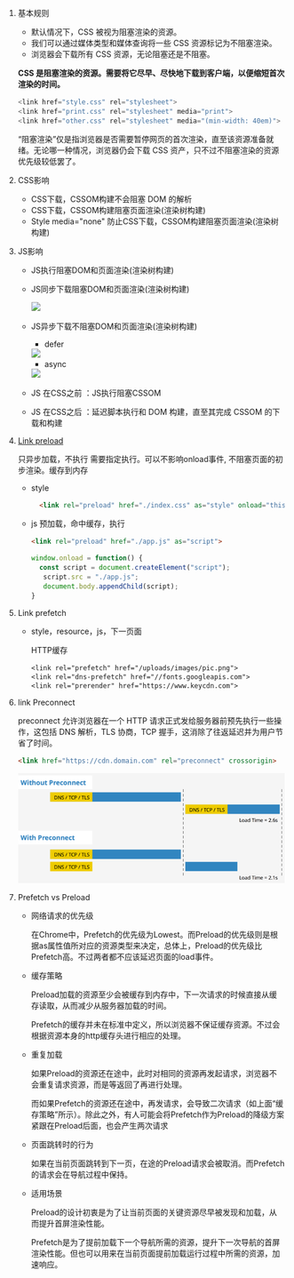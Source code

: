 1. 基本规则

   - 默认情况下，CSS 被视为阻塞渲染的资源。
   - 我们可以通过媒体类型和媒体查询将一些 CSS 资源标记为不阻塞渲染。
   - 浏览器会下载所有 CSS 资源，无论阻塞还是不阻塞。

   **CSS 是阻塞渲染的资源。需要将它尽早、尽快地下载到客户端，以便缩短首次渲染的时间。**

   ```javascript
   <link href="style.css" rel="stylesheet">
   <link href="print.css" rel="stylesheet" media="print">
   <link href="other.css" rel="stylesheet" media="(min-width: 40em)">
   ```

   ​	“阻塞渲染”仅是指浏览器是否需要暂停网页的首次渲染，直至该资源准备就绪。无论哪一种情况，浏览器仍会下载 CSS 资产，只不过不阻塞渲染的资源优先级较低罢了。

2. CSS影响

   * CSS下载，CSSOM构建不会阻塞 DOM 的解析
   * CSS下载，CSSOM构建阻塞页面渲染(渲染树构建)
   * Style media="none" 防止CSS下载，CSSOM构建阻塞页面渲染(渲染树构建)

3. JS影响

   - JS执行阻塞DOM和页面渲染(渲染树构建)

   - JS同步下载阻塞DOM和页面渲染(渲染树构建)

     

     <img src="/Users/tianbaolin222/work/programs/workspace/study_notes/%E5%89%8D%E7%AB%AF/%E6%B5%8F%E8%A7%88%E5%99%A8%E5%8E%9F%E7%90%86/js-sync.png" />

     

   - JS异步下载不阻塞DOM和页面渲染(渲染树构建)

     - defer

     

     <img src="/Users/tianbaolin222/work/programs/workspace/study_notes/%E5%89%8D%E7%AB%AF/%E6%B5%8F%E8%A7%88%E5%99%A8%E5%8E%9F%E7%90%86/js-defer.png" />

     - async

     <img src="/Users/tianbaolin222/work/programs/workspace/study_notes/%E5%89%8D%E7%AB%AF/%E6%B5%8F%E8%A7%88%E5%99%A8%E5%8E%9F%E7%90%86/js-async.png" />

   - JS 在CSS之前 ：JS执行阻塞CSSOM

   - JS 在CSS之后 ：延迟脚本执行和 DOM 构建，直至其完成 CSSOM 的下载和构建

     

4. [Link preload](https://developer.mozilla.org/zh-CN/docs/Web/HTML/Preloading_content)

   只异步加载，不执行  需要指定执行。可以不影响onload事件, 不阻塞页面的初步渲染。缓存到内存

   - style

     ```html
       <link rel="preload" href="./index.css" as="style" onload="this.rel='stylesheet'">
     ```

   - js 预加载，命中缓存，执行

     ```html
     <link rel="preload" href="./app.js" as="script">
     ```

     ```javascript
     window.onload = function() {
       const script = document.createElement("script");
     	script.src = "./app.js";
     	document.body.appendChild(script);
     }
     ```

   

5. Link prefetch

   - style，resource，js，下一页面

     HTTP缓存

     ```
     <link rel="prefetch" href="/uploads/images/pic.png">
     <link rel="dns-prefetch" href="//fonts.googleapis.com">
     <link rel="prerender" href="https://www.keycdn.com">
     ```

   

6. link  Preconnect

   preconnect 允许浏览器在一个 HTTP 请求正式发给服务器前预先执行一些操作，这包括 DNS 解析，TLS 协商，TCP 握手，这消除了往返延迟并为用户节省了时间。

   ```html
   <link href="https://cdn.domain.com" rel="preconnect" crossorigin>
   ```

   <img src="./preconnect.png" />

7. Prefetch vs Preload

   * 网络请求的优先级

     在Chrome中，Prefetch的优先级为Lowest。而Preload的优先级则是根据as属性值所对应的资源类型来决定，总体上，Preload的优先级比Prefetch高。不过两者都不应该延迟页面的load事件。

   * 缓存策略

     Preload加载的资源至少会被缓存到内存中，下一次请求的时候直接从缓存读取，从而减少从服务器加载的时间。

     Prefetch的缓存并未在标准中定义，所以浏览器不保证缓存资源。不过会根据资源本身的http缓存头进行相应的处理。

   * 重复加载

     如果Preload的资源还在途中，此时对相同的资源再发起请求，浏览器不会重复请求资源，而是等返回了再进行处理。

     而如果Prefetch的资源还在途中，再发请求，会导致二次请求（如上面“缓存策略”所示）。除此之外，有人可能会将Prefetch作为Preload的降级方案紧跟在Preload后面，也会产生两次请求

   * 页面跳转时的行为

     如果在当前页面跳转到下一页，在途的Preload请求会被取消。而Prefetch的请求会在导航过程中保持。

   * 适用场景

     Preload的设计初衷是为了让当前页面的关键资源尽早被发现和加载，从而提升首屏渲染性能。

     Prefetch是为了提前加载下一个导航所需的资源，提升下一次导航的首屏渲染性能。但也可以用来在当前页面提前加载运行过程中所需的资源，加速响应。

   

   

   

   